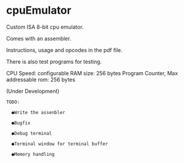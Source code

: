 # cpuEmulator
Custom ISA 8-bit cpu emulator.

Comes with an assembler.

Instructions, usage and opcodes in the pdf file.

There is also test programs for testing.


CPU Speed: configurable
RAM size: 256 bytes
Program Counter, Max addressable rom: 256 bytes

(Under Development)


    TODO:
  
      ●Write the assenbler
  
      ●Bugfix
  
      ●Debug terminal
  
      ●Terminal window for terminal buffer
  
      ●Memory handling
